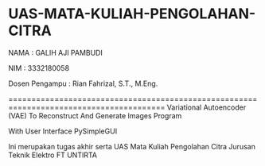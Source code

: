 # UAS-MATA-KULIAH-PENGOLAHAN-CITRA


NAMA : GALIH AJI PAMBUDI

NIM : 3332180058

Dosen Pengampu : Rian Fahrizal, S.T., M.Eng.

========================================================================================
Variational Autoencoder (VAE) To Reconstruct And Generate Images Program

With User Interface PySimpleGUI


Ini merupakan tugas akhir serta UAS Mata Kuliah Pengolahan Citra Jurusan Teknik Elektro FT UNTIRTA
